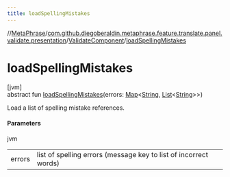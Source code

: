 ```yaml
---
title: loadSpellingMistakes
---
```

//[MetaPhrase](../../../index.html)/[com.github.diegoberaldin.metaphrase.feature.translate.panel.validate.presentation](../index.html)/[ValidateComponent](index.html)/[loadSpellingMistakes](load-spelling-mistakes.html)



# loadSpellingMistakes



[jvm]\
abstract fun [loadSpellingMistakes](load-spelling-mistakes.html)(errors: [Map](https://kotlinlang.org/api/latest/jvm/stdlib/kotlin.collections/-map/index.html)&lt;[String](https://kotlinlang.org/api/latest/jvm/stdlib/kotlin/-string/index.html), [List](https://kotlinlang.org/api/latest/jvm/stdlib/kotlin.collections/-list/index.html)&lt;[String](https://kotlinlang.org/api/latest/jvm/stdlib/kotlin/-string/index.html)&gt;&gt;)



Load a list of spelling mistake references.



#### Parameters


jvm

| | |
|---|---|
| errors | list of spelling errors (message key to list of incorrect words) |




